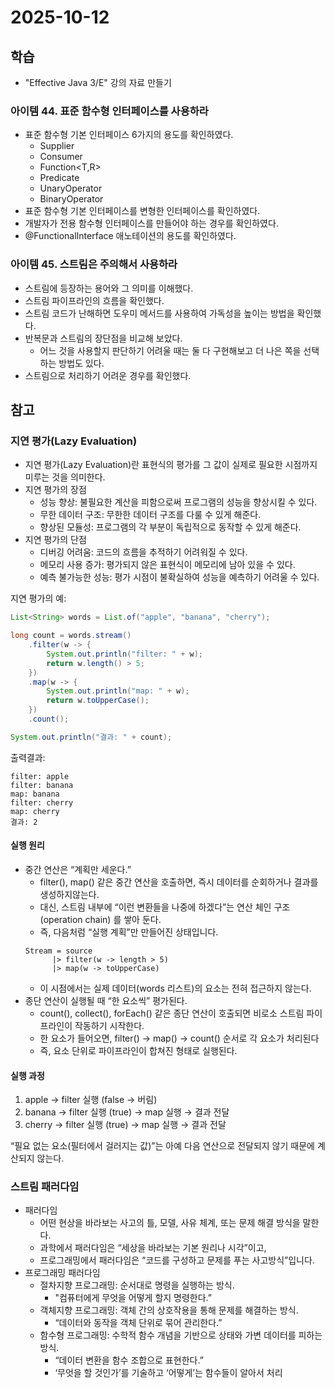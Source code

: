 # 2025-10-12

## 학습

- "Effective Java 3/E" 강의 자료 만들기
    

### 아이템 44. 표준 함수형 인터페이스를 사용하라

- 표준 함수형 기본 인터페이스 6가지의 용도를 확인하였다.
    - Supplier<T>
    - Consumer<T>
    - Function<T,R>
    - Predicate<T>
    - UnaryOperator<T>
    - BinaryOperator<T>
- 표준 함수형 기본 인터페이스를 변형한 인터페이스를 확인하였다.
- 개발자가 전용 함수형 인터페이스를 만들어야 하는 경우를 확인하였다.
- @FunctionalInterface 애노테이션의 용도를 확인하였다.

### 아이템 45. 스트림은 주의해서 사용하라

- 스트림에 등장하는 용어와 그 의미를 이해했다.
- 스트림 파이프라인의 흐름을 확인했다.
- 스트림 코드가 난해하면 도우미 메서드를 사용하여 가독성을 높이는 방법을 확인했다.
- 반복문과 스트림의 장단점을 비교해 보았다.
  - 어느 것을 사용할지 판단하기 어려울 때는 둘 다 구현해보고 더 나은 쪽을 선택하는 방법도 있다.
- 스트림으로 처리하기 어려운 경우를 확인했다.


## 참고

### 지연 평가(Lazy Evaluation)

- 지연 평가(Lazy Evaluation)란 표현식의 평가를 그 값이 실제로 필요한 시점까지 미루는 것을 의미한다.
- 지연 평가의 장점
    - 성능 향상: 불필요한 계산을 피함으로써 프로그램의 성능을 향상시킬 수 있다.
    - 무한 데이터 구조: 무한한 데이터 구조를 다룰 수 있게 해준다.
    - 향상된 모듈성: 프로그램의 각 부분이 독립적으로 동작할 수 있게 해준다.
- 지연 평가의 단점
    - 디버깅 어려움: 코드의 흐름을 추적하기 어려워질 수 있다.
    - 메모리 사용 증가: 평가되지 않은 표현식이 메모리에 남아 있을 수 있다.
    - 예측 불가능한 성능: 평가 시점이 불확실하여 성능을 예측하기 어려울 수 있다.

지연 평가의 예:
```java
List<String> words = List.of("apple", "banana", "cherry");

long count = words.stream()
    .filter(w -> {
        System.out.println("filter: " + w);
        return w.length() > 5;
    })
    .map(w -> {
        System.out.println("map: " + w);
        return w.toUpperCase();
    })
    .count();

System.out.println("결과: " + count);
```

출력결과:
```
filter: apple
filter: banana
map: banana
filter: cherry
map: cherry
결과: 2
```

#### 실행 원리

- 중간 연산은 “계획만 세운다.”
  - filter(), map() 같은 중간 연산을 호출하면, 즉시 데이터를 순회하거나 결과를 생성하지않는다.
  - 대신, 스트림 내부에 “이런 변환들을 나중에 하겠다”는 연산 체인 구조(operation chain) 를 쌓아 둔다.
  - 즉, 다음처럼 “실행 계획”만 만들어진 상태입니다.
  ```
  Stream = source
        |> filter(w -> length > 5)
        |> map(w -> toUpperCase)
  ```
  - 이 시점에서는 실제 데이터(words 리스트)의 요소는 전혀 접근하지 않는다.
- 종단 연산이 실행될 때 “한 요소씩” 평가된다.
  - count(), collect(), forEach() 같은 종단 연산이 호출되면 비로소 스트림 파이프라인이 작동하기 시작한다.
  - 한 요소가 들어오면, filter() → map() → count() 순서로 각 요소가 처리된다
  - 즉, 요소 단위로 파이프라인이 합쳐진 형태로 실행된다.

#### 실행 과정
1. apple → filter 실행 (false → 버림)
2. banana → filter 실행 (true) → map 실행 → 결과 전달
3. cherry → filter 실행 (true) → map 실행 → 결과 전달

“필요 없는 요소(필터에서 걸러지는 값)”는 아예 다음 연산으로 전달되지 않기 때문에 계산되지 않는다.

### 스트림 패러다임

- 패러다임
  - 어떤 현상을 바라보는 사고의 틀, 모델, 사유 체계, 또는 문제 해결 방식을 말한다.
  - 과학에서 패러다임은 “세상을 바라보는 기본 원리나 시각”이고,
  - 프로그래밍에서 패러다임은 “코드를 구성하고 문제를 푸는 사고방식”입니다.
- 프로그래밍 패러다임
  - 절차지향 프로그래밍: 순서대로 명령을 실행하는 방식. 
     - "컴퓨터에게 무엇을 어떻게 할지 명령한다.”
  - 객체지향 프로그래밍: 객체 간의 상호작용을 통해 문제를 해결하는 방식.
    - “데이터와 동작을 객체 단위로 묶어 관리한다.”
  - 함수형 프로그래밍: 수학적 함수 개념을 기반으로 상태와 가변 데이터를 피하는 방식.
    - “데이터 변환을 함수 조합으로 표현한다.”
    - ‘무엇을 할 것인가’를 기술하고 ‘어떻게’는 함수들이 알아서 처리
